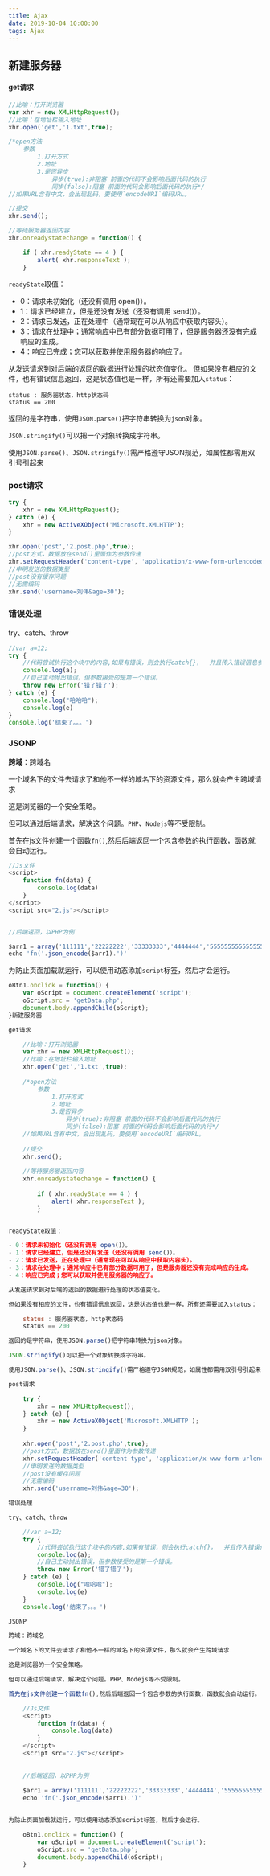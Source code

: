 ```yaml
---
title: Ajax
date: 2019-10-04 10:00:00
tags: Ajax
---
```


## 新建服务器

#### get请求

```js
//比喻：打开浏览器
var xhr = new XMLHttpRequest();
//比喻：在地址栏输入地址
xhr.open('get','1.txt',true);

/*open方法
	参数
		1.打开方式
		2.地址
		3.是否异步
			异步(true):非阻塞 前面的代码不会影响后面代码的执行
			同步(false):阻塞 前面的代码会影响后面代码的执行*/
//如果URL含有中文，会出现乱码，要使用`encodeURI`编码URL。

//提交
xhr.send();

//等待服务器返回内容
xhr.onreadystatechange = function() {

	if ( xhr.readyState == 4 ) {
		alert( xhr.responseText );
	}

```

`readyState`取值：

- 0：请求未初始化（还没有调用 open()）。
- 1：请求已经建立，但是还没有发送（还没有调用 send()）。
- 2：请求已发送，正在处理中（通常现在可以从响应中获取内容头）。
- 3：请求在处理中；通常响应中已有部分数据可用了，但是服务器还没有完成响应的生成。
- 4：响应已完成；您可以获取并使用服务器的响应了。

从发送请求到对后端的返回的数据进行处理的状态值变化。
但如果没有相应的文件，也有错误信息返回，这是状态值也是一样，所有还需要加入`status`：

```
status : 服务器状态，http状态码
status == 200
```

返回的是字符串，使用`JSON.parse()`把字符串转换为`json`对象。

`JSON.stringify()`可以把一个对象转换成字符串。

使用`JSON.parse()`、`JSON.stringify()`需严格遵守JSON规范，如属性都需用双引号引起来

### post请求

```js
try {
	xhr = new XMLHttpRequest();
} catch (e) {
	xhr = new ActiveXObject('Microsoft.XMLHTTP');
}

xhr.open('post','2.post.php',true);
//post方式，数据放在send()里面作为参数传递
xhr.setRequestHeader('content-type', 'application/x-www-form-urlencoded');
//申明发送的数据类型
//post没有缓存问题
//无需编码
xhr.send('username=刘伟&age=30');
```

### 错误处理

try、catch、throw

```js
//var a=12;
try {
    //代码尝试执行这个块中的内容,如果有错误，则会执行catch{}，	并且传入错误信息参数
    console.log(a);
    //自己主动抛出错误，但参数接受的是第一个错误。
    throw new Error('错了错了');
} catch (e) {
    console.log("哈哈哈");
    console.log(e)
}
console.log('结束了。。。')
```

### JSONP

**跨域**：跨域名

一个域名下的文件去请求了和他不一样的域名下的资源文件，那么就会产生跨域请求

这是浏览器的一个安全策略。

但可以通过后端请求，解决这个问题。`PHP`、`Nodejs`等不受限制。

首先在js文件创建一个函数`fn()`,然后后端返回一个包含参数的执行函数，函数就会自动运行。

```js
//Js文件
<script>
    function fn(data) {
        console.log(data)
    }
</script>
<script src="2.js"></script>


//后端返回，以PHP为例

$arr1 = array('111111','22222222','33333333','4444444','555555555555555555555');
echo 'fn('.json_encode($arr1).')'

```

为防止页面加载就运行，可以使用动态添加`script`标签，然后才会运行。

```js
oBtn1.onclick = function() {
	var oScript = document.createElement('script');
	oScript.src = 'getData.php';
	document.body.appendChild(oScript);
}新建服务器

get请求

    //比喻：打开浏览器
    var xhr = new XMLHttpRequest();
    //比喻：在地址栏输入地址
    xhr.open('get','1.txt',true);
    
    /*open方法
    	参数
    		1.打开方式
    		2.地址
    		3.是否异步
    			异步(true):非阻塞 前面的代码不会影响后面代码的执行
    			同步(false):阻塞 前面的代码会影响后面代码的执行*/
    //如果URL含有中文，会出现乱码，要使用`encodeURI`编码URL。
    
    //提交
    xhr.send();
    
    //等待服务器返回内容
    xhr.onreadystatechange = function() {
    
    	if ( xhr.readyState == 4 ) {
    		alert( xhr.responseText );
    	}
    

readyState取值：

- 0：请求未初始化（还没有调用 open()）。
- 1：请求已经建立，但是还没有发送（还没有调用 send()）。
- 2：请求已发送，正在处理中（通常现在可以从响应中获取内容头）。
- 3：请求在处理中；通常响应中已有部分数据可用了，但是服务器还没有完成响应的生成。
- 4：响应已完成；您可以获取并使用服务器的响应了。

从发送请求到对后端的返回的数据进行处理的状态值变化。

但如果没有相应的文件，也有错误信息返回，这是状态值也是一样，所有还需要加入status：

    status : 服务器状态，http状态码
    status == 200

返回的是字符串，使用JSON.parse()把字符串转换为json对象。

JSON.stringify()可以把一个对象转换成字符串。

使用JSON.parse()、JSON.stringify()需严格遵守JSON规范，如属性都需用双引号引起来

post请求

    try {
    	xhr = new XMLHttpRequest();
    } catch (e) {
    	xhr = new ActiveXObject('Microsoft.XMLHTTP');
    }
    
    xhr.open('post','2.post.php',true);
    //post方式，数据放在send()里面作为参数传递
    xhr.setRequestHeader('content-type', 'application/x-www-form-urlencoded');
    //申明发送的数据类型
    //post没有缓存问题
    //无需编码
    xhr.send('username=刘伟&age=30');

错误处理

try、catch、throw

    //var a=12;
    try {
        //代码尝试执行这个块中的内容,如果有错误，则会执行catch{}，	并且传入错误信息参数
        console.log(a);
        //自己主动抛出错误，但参数接受的是第一个错误。
        throw new Error('错了错了');
    } catch (e) {
        console.log("哈哈哈");
        console.log(e)
    }
    console.log('结束了。。。')

JSONP

跨域：跨域名

一个域名下的文件去请求了和他不一样的域名下的资源文件，那么就会产生跨域请求

这是浏览器的一个安全策略。

但可以通过后端请求，解决这个问题。PHP、Nodejs等不受限制。

首先在js文件创建一个函数fn(),然后后端返回一个包含参数的执行函数，函数就会自动运行。

    //Js文件
    <script>
        function fn(data) {
            console.log(data)
        }
    </script>
    <script src="2.js"></script>
    
    
    //后端返回，以PHP为例
    
    $arr1 = array('111111','22222222','33333333','4444444','555555555555555555555');
    echo 'fn('.json_encode($arr1).')'
    

为防止页面加载就运行，可以使用动态添加script标签，然后才会运行。

    oBtn1.onclick = function() {
    	var oScript = document.createElement('script');
    	oScript.src = 'getData.php';
    	document.body.appendChild(oScript);
    }

```